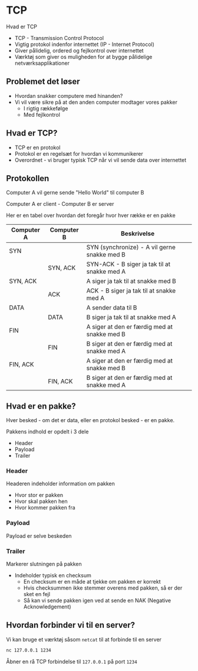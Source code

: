 # TCP

Hvad er TCP

- TCP - Transmission Control Protocol
- Vigtig protokol indenfor internettet (IP - Internet Protocol)
- Giver pålidelig, ordered og fejlkontrol over internettet
- Værktøj som giver os muligheden for at bygge pålidelige netværksapplikationer

## Problemet det løser

- Hvordan snakker computere med hinanden?
- Vi vil være sikre på at den anden computer modtager vores pakker
  - I rigtig rækkefølge
  - Med fejlkontrol

## Hvad er TCP?

- TCP er en protokol
- Protokol er en regelsæt for hvordan vi kommunikerer
- Overordnet - vi bruger typisk TCP når vi vil sende data over internettet

## Protokollen

Computer A vil gerne sende "Hello World" til computer B

Computer A er client - Computer B er server

Her er en tabel over hvordan det foregår hvor hver række er en pakke

| Computer A | Computer B | Beskrivelse |
| ---------- | ---------- | ----------- |
| SYN        |            | SYN (synchronize) - A vil gerne snakke med B |
|            | SYN, ACK   | SYN-ACK - B siger ja tak til at snakke med A |
| SYN, ACK   |            | A siger ja tak til at snakke med B |
|            | ACK        | ACK - B siger ja tak til at snakke med A |
| DATA       |            | A sender data til B |
|            | DATA       | B siger ja tak til at snakke med A |
| FIN        |            | A siger at den er færdig med at snakke med B |
|            | FIN        | B siger at den er færdig med at snakke med A |
| FIN, ACK   |            | A siger at den er færdig med at snakke med B |
|            | FIN, ACK   | B siger at den er færdig med at snakke med A |

## Hvad er en pakke?

Hver besked - om det er data, eller en protokol besked - er en pakke.

Pakkens indhold er opdelt i 3 dele

- Header
- Payload
- Trailer

### Header

Headeren indeholder information om pakken

- Hvor stor er pakken
- Hvor skal pakken hen
- Hvor kommer pakken fra

### Payload

Payload er selve beskeden

### Trailer

Markerer slutningen på pakken

- Indeholder typisk en checksum
  - En checksum er en måde at tjekke om pakken er korrekt
  - Hvis checksummen ikke stemmer overens med pakken, så er der sket en fejl
  - Så kan vi sende pakken igen ved at sende en NAK (Negative Acknowledgement)

## Hvordan forbinder vi til en server?

Vi kan bruge et værktøj såsom `netcat` til at forbinde til en server

```bash
nc 127.0.0.1 1234
```

Åbner en rå TCP forbindelse til `127.0.0.1` på port `1234`
